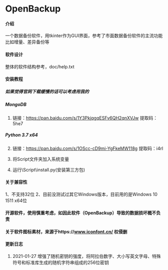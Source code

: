 # OpenBackup

#### 介绍

一个数据备份软件，用tkinter作为GUI界面，参考了市面数据备份软件的主流功能比如增量、差异备份等

#### 软件设计

整体的软件结构参考，doc/help.txt

#### 安装教程

##### 如果觉得官网下载缓慢的话可以考虑用我的

##### MongoDB

1. 链接：https://pan.baidu.com/s/1Y3PkjqgqESFv6QH2qnXVJw
   提取码：5he7

##### Python 3.7 x64

2. 链接：https://pan.baidu.com/s/1OScc-cD9mi-YgFkeMW118g
   提取码：i4rl

1. 将Script文件夹加入系统变量
2. 运行\Script\install.py(安装第三方包)


#### 关于兼容性
1、不支持32位
2、目前没测试过其它Windows版本，目前用的是Windows 10 1511 x64位

#### 开源软件，使用慎重考虑，如因此软件（OpenBackup）导致的数据损坏概不负责
#### 关于软件图标素材，来源于https://www.iconfont.cn/ 权侵删

#### 更新日志
1. 2021-01-27 增强了随机密钥的强度，将阿拉伯数字、大小写英文字母、特殊符号和标准库生成的随机字符串组成的256位密钥
